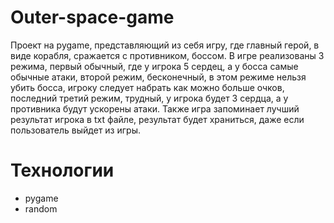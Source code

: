 # Outer-space-game

Проект на pygame, представляющий из себя игру, где главный герой, в виде корабля, сражается с противником, боссом. В игре реализованы 3 режима, первый обычный, где у игрока 5 сердец, а у босса самые обычные атаки, второй режим, бесконечный, в этом режиме нельзя убить босса, игроку следует набрать как можно больше очков, последний третий режим, трудный, у игрока будет 3 сердца, а у противника будут ускорены атаки. Также игра запоминает лучший результат игрока в txt файле, результат будет храниться, даже если пользователь выйдет из игры.


# Технологии

<ul>
  <li>pygame</li>
  <li>random</li>
</ul>
